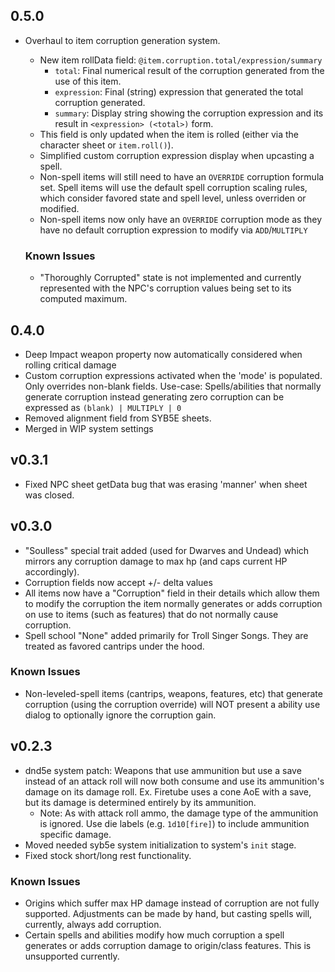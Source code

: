 ## 0.5.0
* Overhaul to item corruption generation system.
  * New item rollData field: `@item.corruption.total/expression/summary`
    * `total`: Final numerical result of the corruption generated from the use of this item.
    * `expression`: Final (string) expression that generated the total corruption generated.
    * `summary`: Display string showing the corruption expression and its result in `<expression> (<total>)` form.
  * This field is only updated when the item is rolled (either via the character sheet or `item.roll()`).
  * Simplified custom corruption expression display when upcasting a spell.
  * Non-spell items will still need to have an `OVERRIDE` corruption formula set. Spell items will use the default spell corruption scaling rules, which consider favored state and spell level, unless overriden or modified.
  * Non-spell items now only have an `OVERRIDE` corruption mode as they have no default corruption expression to modify via `ADD`/`MULTIPLY`

  ### Known Issues
  * "Thoroughly Corrupted" state is not implemented and currently represented with the NPC's corruption values being set to its computed maximum.

## 0.4.0
* Deep Impact weapon property now automatically considered when rolling critical damage
* Custom corruption expressions activated when the 'mode' is populated. Only overrides non-blank fields. Use-case: Spells/abilities that normally generate corruption instead generating zero corruption can be expressed as ` (blank) | MULTIPLY | 0 `
* Removed alignment field from SYB5E sheets.
* Merged in WIP system settings

## v0.3.1
* Fixed NPC sheet getData bug that was erasing 'manner' when sheet was closed.

## v0.3.0
* "Soulless" special trait added (used for Dwarves and Undead) which mirrors any corruption damage to max hp (and caps current HP accordingly).
* Corruption fields now accept +/- delta values
* All items now have a "Corruption" field in their details which allow them to modify the corruption the item normally generates or adds corruption on use to items (such as features) that do not normally cause corruption.
* Spell school "None" added primarily for Troll Singer Songs. They are treated as favored cantrips under the hood.

### Known Issues
* Non-leveled-spell items (cantrips, weapons, features, etc) that generate corruption (using the corruption override) will NOT present a ability use dialog to optionally ignore the corruption gain.

## v0.2.3
* dnd5e system patch: Weapons that use ammunition but use a save instead of an attack roll will now both consume and use its ammunition's damage on its damage roll. Ex. Firetube uses a cone AoE with a save, but its damage is determined entirely by its ammunition.
  * Note: As with attack roll ammo, the damage type of the ammunition is ignored. Use die labels (e.g. `1d10[fire]`) to include ammunition specific damage.
* Moved needed syb5e system initialization to system's `init` stage.
* Fixed stock short/long rest functionality.

### Known Issues
* Origins which suffer max HP damage instead of corruption are not fully supported. Adjustments can be made by hand, but casting spells will, currently, always add corruption.
* Certain spells and abilities modify how much corruption a spell generates or adds corruption damage to origin/class features. This is unsupported currently.
